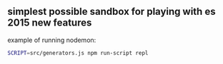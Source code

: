 ## simplest possible sandbox for playing with es 2015 new features

example of running nodemon:
```sh
SCRIPT=src/generators.js npm run-script repl
```
